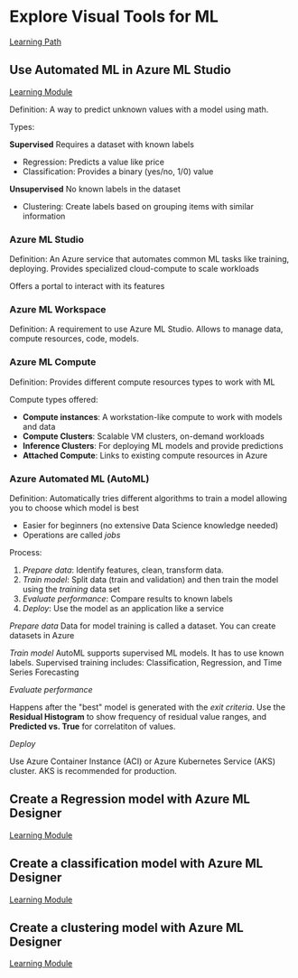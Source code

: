 # Explore Visual Tools for ML

[Learning Path](https://learn.microsoft.com/training/paths/create-no-code-predictive-models-azure-machine-learning/?WT.mc_id=academic-0000-alfredodeza)

## Use Automated ML in Azure ML Studio

[Learning Module](https://learn.microsoft.com/training/modules/use-automated-machine-learning/?WT.mc_id=academic-0000-alfredodeza)

Definition: A way to predict unknown values with a model using math.

Types:

**Supervised**
Requires a dataset with known labels

- Regression: Predicts a value like price
- Classification:  Provides a binary (yes/no, 1/0) value

**Unsupervised**
No known labels in the dataset

- Clustering: Create labels based on grouping items with similar information

### Azure ML Studio

Definition: An Azure service that automates common ML tasks like training, deploying. Provides specialized cloud-compute to scale workloads

Offers a portal to interact with its features

### Azure ML Workspace

Definition: A requirement to use Azure ML Studio. Allows to manage data, compute resources, code, models.

### Azure ML Compute

Definition: Provides different compute resources types to work with ML

Compute types offered:

- **Compute instances**: A workstation-like compute to work with models and data
- **Compute Clusters**: Scalable VM clusters, on-demand workloads
- **Inference Clusters**: For deploying ML models and provide predictions
- **Attached Compute**: Links to existing compute resources in Azure

### Azure Automated ML (AutoML)

Definition: Automatically tries different algorithms to train a model allowing you to choose which model is best

* Easier for beginners (no extensive Data Science knowledge needed)
* Operations are called _jobs_

Process:

1. *Prepare data*: Identify features, clean, transform data.
1. *Train model*: Split data (train and validation) and then train the model using the _training_ data set
1. *Evaluate performance*: Compare results to known labels
1. *Deploy*: Use the model as an application like a service


*Prepare data*
Data for model training is called a dataset. You can create datasets in Azure

*Train model*
AutoML supports supervised ML models. It has to use known labels. Supervised training includes: Classification, Regression, and Time Series Forecasting

*Evaluate performance*

Happens after the "best" model is generated with the _exit criteria_. Use the **Residual Histogram** to show frequency of residual value ranges, and **Predicted vs. True** for correlatiton of values.


*Deploy*

Use Azure Container Instance (ACI) or Azure Kubernetes Service (AKS) cluster. AKS is recommended for production.

## Create a Regression model with Azure ML Designer

[Learning Module](https://learn.microsoft.com/training/modules/create-regression-model-azure-machine-learning-designer/?WT.mc_id=academic-0000-alfredodeza)

## Create a classification model with Azure ML Designer

[Learning Module](https://learn.microsoft.com/training/modules/create-classification-model-azure-machine-learning-designer/?WT.mc_id=academic-0000-alfredodeza)

## Create a clustering model with Azure ML Designer

[Learning Module](https://learn.microsoft.com/training/modules/create-clustering-model-azure-machine-learning-designer/?WT.mc_id=academic-0000-alfredodeza)

